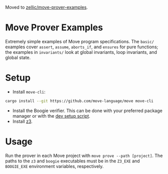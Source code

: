 Moved to
[zellic/move-prover-examples](https://github.com/zellic/move-prover-examples).

# Move Prover Examples

Extremely simple examples of Move program specifications. The `basic/` examples
cover `assert`, `assume`, `aborts_if`, and `ensures` for pure functions; the
examples in `invariants/` look at global invariants, loop invariants, and
global state.

# Setup

- Install `move-cli`:

```sh
cargo install --git https://github.com/move-language/move move-cli
```

- Install the Boogie verifier. This can be done with your preferred package
  manager or with the [dev setup script][1].
- Install [z3][2].

[1]: https://github.com/move-language/move/blob/main/scripts/dev_setup.sh
[2]: https://github.com/Z3Prover/z3

# Usage

Run the prover in each Move project with `move prove --path [project]`. The
paths to the `z3` and `boogie` executables must be in the `Z3_EXE` and
`BOOGIE_EXE` environment variables, respectively.
